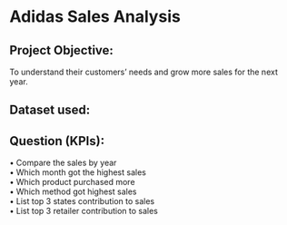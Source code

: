 # Adidas Sales Analysis
## Project Objective:
To understand their customers’ needs and grow more sales for the next year.
## Dataset used: 
## Question (KPIs):
•	Compare the sales by year\
•	Which month got the highest sales\
•	Which product purchased more\
•	Which method got highest sales\
•	List top 3 states contribution to sales\
•	List top 3 retailer contribution to sales
